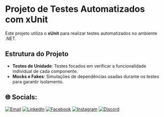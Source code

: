 # Projeto de Testes Automatizados com xUnit

Este projeto utiliza o **xUnit** para realizar testes automatizados no ambiente .NET.

## Estrutura do Projeto

- **Testes de Unidade**: Testes focados em verificar a funcionalidade individual de cada componente.
- **Mocks e Fakes**: Simulações de dependências usadas durante os testes para garantir isolamento.

## 🌐 Socials:

[![Email](https://img.shields.io/badge/Email-%23D14836.svg?logo=gmail&logoColor=white)](mailto:julio958214@gmail.com)
[![LinkedIn](https://img.shields.io/badge/LinkedIn-%230077B5.svg?logo=linkedin&logoColor=white)](https://www.linkedin.com/in/julio-santos-43428019b)
[![Facebook](https://img.shields.io/badge/Facebook-%231877F2.svg?logo=Facebook&logoColor=white)](https://www.facebook.com/profile.php?id=100003793058455) 
[![Instagram](https://img.shields.io/badge/Instagram-%23E4405F.svg?logo=Instagram&logoColor=white)](https://www.instagram.com/oficial_juliosantos/) 
[![Discord](https://img.shields.io/badge/Discord-%237289DA.svg?logo=discord&logoColor=white)](https://discord.gg/julio.saantos199) 
